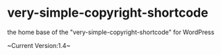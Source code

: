 # very-simple-copyright-shortcode
the home base of the "very-simple-copyright-shortcode" for WordPress

~Current Version:1.4~
